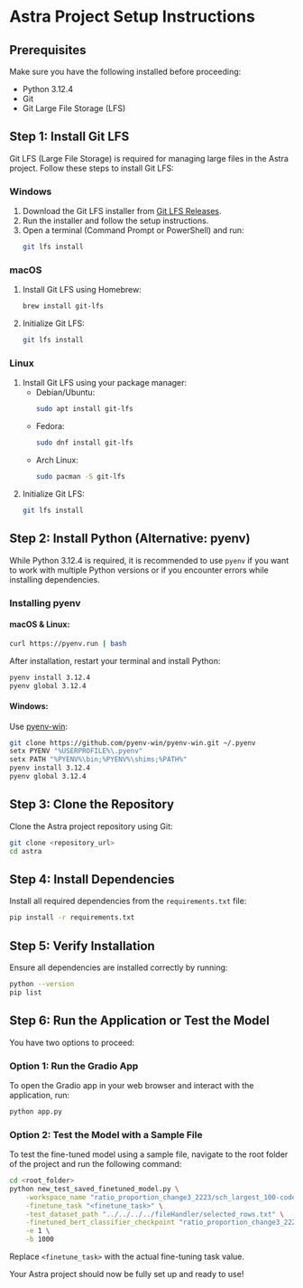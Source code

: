 # Astra Project Setup Instructions

## Prerequisites
Make sure you have the following installed before proceeding:
- Python 3.12.4
- Git
- Git Large File Storage (LFS)

## Step 1: Install Git LFS
Git LFS (Large File Storage) is required for managing large files in the Astra project. Follow these steps to install Git LFS:

### Windows
1. Download the Git LFS installer from [Git LFS Releases](https://git-lfs.github.com/).
2. Run the installer and follow the setup instructions.
3. Open a terminal (Command Prompt or PowerShell) and run:
   ```sh
   git lfs install
   ```

### macOS
1. Install Git LFS using Homebrew:
   ```sh
   brew install git-lfs
   ```
2. Initialize Git LFS:
   ```sh
   git lfs install
   ```

### Linux
1. Install Git LFS using your package manager:
   - Debian/Ubuntu:
     ```sh
     sudo apt install git-lfs
     ```
   - Fedora:
     ```sh
     sudo dnf install git-lfs
     ```
   - Arch Linux:
     ```sh
     sudo pacman -S git-lfs
     ```
2. Initialize Git LFS:
   ```sh
   git lfs install
   ```

## Step 2: Install Python (Alternative: pyenv)
While Python 3.12.4 is required, it is recommended to use `pyenv` if you want to work with multiple Python versions or if you encounter errors while installing dependencies.

### Installing pyenv
#### macOS & Linux:
```sh
curl https://pyenv.run | bash
```
After installation, restart your terminal and install Python:
```sh
pyenv install 3.12.4
pyenv global 3.12.4
```

#### Windows:
Use [pyenv-win](https://github.com/pyenv-win/pyenv-win):
```sh
git clone https://github.com/pyenv-win/pyenv-win.git ~/.pyenv
setx PYENV "%USERPROFILE%\.pyenv"
setx PATH "%PYENV%\bin;%PYENV%\shims;%PATH%"
pyenv install 3.12.4
pyenv global 3.12.4
```

## Step 3: Clone the Repository
Clone the Astra project repository using Git:
```sh
git clone <repository_url>
cd astra
```

## Step 4: Install Dependencies
Install all required dependencies from the `requirements.txt` file:
```sh
pip install -r requirements.txt
```

## Step 5: Verify Installation
Ensure all dependencies are installed correctly by running:
```sh
python --version
pip list
```

## Step 6: Run the Application or Test the Model
You have two options to proceed:

### Option 1: Run the Gradio App
To open the Gradio app in your web browser and interact with the application, run:
```sh
python app.py
```

### Option 2: Test the Model with a Sample File
To test the fine-tuned model using a sample file, navigate to the root folder of the project and run the following command:
```sh
cd <root_folder>
python new_test_saved_finetuned_model.py \
    -workspace_name "ratio_proportion_change3_2223/sch_largest_100-coded" \
    -finetune_task "<finetune_task>" \
    -test_dataset_path "../../../../fileHandler/selected_rows.txt" \
    -finetuned_bert_classifier_checkpoint "ratio_proportion_change3_2223/sch_largest_100-coded/output/highGRschool10/bert_fine_tuned.model.ep42" \
    -e 1 \
    -b 1000
```
Replace `<finetune_task>` with the actual fine-tuning task value.

Your Astra project should now be fully set up and ready to use!
